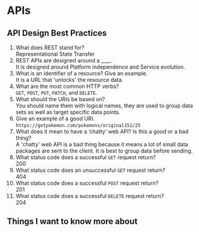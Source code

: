 # APIs

## API Design Best Practices

1. What does REST stand for?<br>
Representational State Transfer
2. REST APIs are designed around a ____.<br>
It is designed around Platform independence and Service evolution.
3. What is an identifier of a resource? Give an example.<br>
It is a URL that 'unlocks' the resource data. 
4. What are the most common HTTP verbs?<br>
`GET`, `POST`, `PUT`, `PATCH`, and `DELETE`.
5. What should the URIs be based on?<br>
You should name them with logical names, they are used to group data sets as well as target specific data points.
6. Give an example of a good URI.<br>
`https://getpokemon.com/pokemons/original151/25`
7. What does it mean to have a ‘chatty’ web API? Is this a good or a bad thing?<br>
A 'chatty' web API is a bad thing because it means a lot of small data packages are sent to the client. It is best to group data before sending.
8. What status code does a successful `GET` request return?<br>
200
9. What status code does an unsuccessful `GET` request return?<br>
404
10. What status code does a successful `POST` request return?<br>
201
11. What status code does a successful `DELETE` request return?<br>
204

## Things I want to know more about
